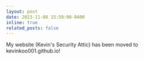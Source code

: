 ```yaml
---
layout: post
date: 2023-11-08 15:59:00-0400
inline: true
related_posts: false
---
```


My website (Kevin's Security Attic) has been moved to kevinkoo001.github.io!
